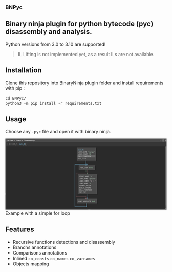 ### BNPyc

## Binary ninja plugin for python bytecode (pyc) disassembly and analysis.

Python versions from 3.0 to 3.10 are supported!
> IL Lifting is not implemented yet, as a result ILs are not available.

## Installation

Clone this repository into BinaryNinja plugin folder and install requirements with pip : 

```shell
cd BNPyc/
python3 -m pip install -r requirements.txt
```

## Usage

Choose any `.pyc` file and open it with binary ninja.

![](images/pycview1.png)
Example with a simple for loop

## Features

- Recursive functions detections and disassembly
- Branchs annotations
- Comparisons annotations
- Inlined `co_consts` `co_names` `co_varnames`
- Objects mapping

